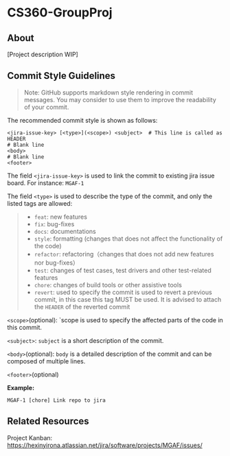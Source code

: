 # CS360-GroupProj

## About

[Project description WIP]

## Commit Style Guidelines

> Note: GitHub supports markdown style rendering in commit messages. You may consider to use them to improve the readability of your commit.

The recommended commit style is shown as follows:

```
<jira-issue-key> [<type>](<scope>) <subject>  # This line is called as HEADER
# Blank line
<body>
# Blank line
<footer>
```

The field `<jira-issue-key>` is used to link the commit to existing jira issue board. For instance: `MGAF-1`

The field `<type>` is used to describe the type of the commit, and only the listed tags are allowed:

> - `feat`: new features
> - `fix`: bug-fixes
> - `docs`: documentations
> - `style`: formatting (changes that does not affect the functionality of the code)
> - `refactor`: refactoring（changes that does not add new features nor bug-fixes）
> - `test`: changes of test cases, test drivers and other test-related features
> - `chore`: changes of build tools or other assistive tools
> - `revert`: used to specify the commit is used to revert a previous commit, in this case this tag MUST be used. It is advised to attach the `HEADER` of the reverted commit

`<scope>`(optional): `scope is used to specify the affected parts of the code in this commit.

`<subject>`: `subject` is a short description of the commit.

`<body>`(optional): `body` is a detailed description of the commit and can be composed of multiple lines.

`<footer>`(optional)

**Example:**

```
MGAF-1 [chore] Link repo to jira
```

## Related Resources

Project Kanban: https://hexinyirona.atlassian.net/jira/software/projects/MGAF/issues/